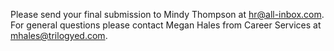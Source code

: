 Please send your final submission to Mindy Thompson at hr@all-inbox.com.﻿
For general questions please contact Megan Hales 
from Career Services at mhales@trilogyed.com.
